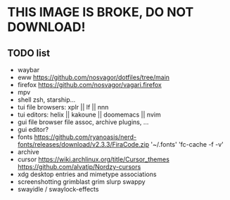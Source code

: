 # THIS IMAGE IS BROKE, DO NOT DOWNLOAD!

## TODO list
- waybar
- eww https://github.com/nosvagor/dotfiles/tree/main
- firefox https://github.com/nosvagor/vagari.firefox
- mpv
- shell zsh, starship...
- tui file browsers: xplr || lf || nnn
- tui editors: helix || kakoune || doomemacs || nvim
- gui file browser file assoc, archive plugins, ...
- gui editor?
- fonts https://github.com/ryanoasis/nerd-fonts/releases/download/v2.3.3/FiraCode.zip   '~/.fonts'     'fc-cache -f -v'
- archive
- cursor https://wiki.archlinux.org/title/Cursor_themes
https://github.com/alvatip/Nordzy-cursors
- xdg desktop entries and mimetype associations
- screenshotting grimblast grim slurp swappy
- swayidle / swaylock-effects

